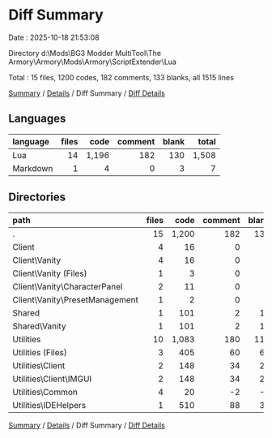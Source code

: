 # Diff Summary

Date : 2025-10-18 21:53:08

Directory d:\\Mods\\BG3 Modder MultiTool\\The Armory\\Armory\\Mods\\Armory\\ScriptExtender\\Lua

Total : 15 files,  1200 codes, 182 comments, 133 blanks, all 1515 lines

[Summary](results.md) / [Details](details.md) / Diff Summary / [Diff Details](diff-details.md)

## Languages
| language | files | code | comment | blank | total |
| :--- | ---: | ---: | ---: | ---: | ---: |
| Lua | 14 | 1,196 | 182 | 130 | 1,508 |
| Markdown | 1 | 4 | 0 | 3 | 7 |

## Directories
| path | files | code | comment | blank | total |
| :--- | ---: | ---: | ---: | ---: | ---: |
| . | 15 | 1,200 | 182 | 133 | 1,515 |
| Client | 4 | 16 | 0 | 2 | 18 |
| Client\\Vanity | 4 | 16 | 0 | 2 | 18 |
| Client\\Vanity (Files) | 1 | 3 | 0 | 0 | 3 |
| Client\\Vanity\\CharacterPanel | 2 | 11 | 0 | 2 | 13 |
| Client\\Vanity\\PresetManagement | 1 | 2 | 0 | 0 | 2 |
| Shared | 1 | 101 | 2 | 16 | 119 |
| Shared\\Vanity | 1 | 101 | 2 | 16 | 119 |
| Utilities | 10 | 1,083 | 180 | 115 | 1,378 |
| Utilities (Files) | 3 | 405 | 60 | 63 | 528 |
| Utilities\\Client | 2 | 148 | 34 | 22 | 204 |
| Utilities\\Client\\IMGUI | 2 | 148 | 34 | 22 | 204 |
| Utilities\\Common | 4 | 20 | -2 | -4 | 14 |
| Utilities\\IDEHelpers | 1 | 510 | 88 | 34 | 632 |

[Summary](results.md) / [Details](details.md) / Diff Summary / [Diff Details](diff-details.md)